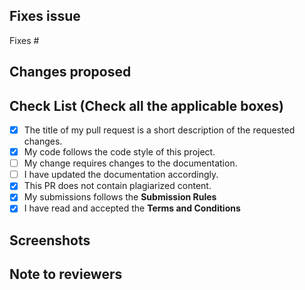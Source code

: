 ## Fixes issue

<!-- If your PR fixes an open issue, use `Fixes #ISSUE_NUMBER` to link your PR with the issue. -->

Fixes #

## Changes proposed

<!-- List all the proposed changes in your PR -->

## Check List (Check all the applicable boxes)

- [x] The title of my pull request is a short description of the requested
      changes.
- [x] My code follows the code style of this project.
- [ ] My change requires changes to the documentation.
- [ ] I have updated the documentation accordingly.
- [x] This PR does not contain plagiarized content.
- [x] My submissions follows the **Submission Rules**
- [x] I have read and accepted the **Terms and Conditions**

## Screenshots

<!-- Add all the screenshots which support your changes -->

## Note to reviewers

<!-- Add notes to reviewers if applicable -->
